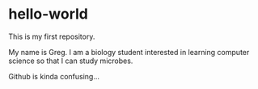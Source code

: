 # hello-world
This is my first repository.

My name is Greg. I am a biology student interested in learning computer science so that I can study microbes.

Github is kinda confusing...
